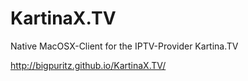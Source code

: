 KartinaX.TV
===========

Native MacOSX-Client for the IPTV-Provider Kartina.TV


http://bigpuritz.github.io/KartinaX.TV/

